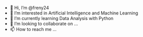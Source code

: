 - 👋 Hi, I’m @freny24
- 👀 I’m interested in Artificial Intelligence and Machine Learning
- 🌱 I’m currently learning Data Analysis with Python
- 💞️ I’m looking to collaborate on ...
- 📫 How to reach me ...

<!---
freny24/freny24 is a ✨ special ✨ repository because its `README.md` (this file) appears on your GitHub profile.
You can click the Preview link to take a look at your changes.
--->
